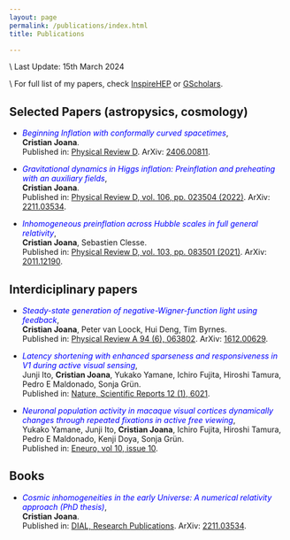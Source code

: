```yaml
---
layout: page
permalink: /publications/index.html
title: Publications

---
```


\\
Last Update: 15th March 2024

\\
For full list of my papers, check [InspireHEP](https://inspirehep.net/authors/2007073?ui-citation-summary=true) or [GScholars](https://scholar.google.com/citations?user=rvEBEAwAAAAJ&hl=en&oi=sra).

## Selected Papers (astropysics, cosmology)

- <span style="color:blue;">*Beginning Inflation with conformally curved spacetimes*</span>,<br>**Cristian Joana**. <br>Published in: [Physical Review D](https://journals.aps.org/prd/abstract/10.1103/PhysRevD.110.063534). ArXiv: [2406.00811](https://arxiv.org/abs/2406.00811).

- <span style="color:blue;">*Gravitational dynamics in Higgs inflation: Preinflation and preheating with an auxiliary fields*</span>,<br>**Cristian Joana**. <br>Published in: [Physical Review D, vol. 106, pp. 023504 (2022)](https://journals.aps.org/prd/pdf/10.1103/PhysRevD.106.023504). ArXiv: [2211.03534](https://arxiv.org/abs/2211.03534).

- <span style="color:blue;">*Inhomogeneous preinflation across Hubble scales in full general relativity*</span>,<br>**Cristian Joana**, Sebastien Clesse. <br>Published in: [Physical Review D, vol. 103, pp. 083501 (2021)](https://journals.aps.org/prd/pdf/10.1103/PhysRevD.103.083501). ArXiv: [2011.12190](https://arxiv.org/abs/2011.12190).


## Interdiciplinary papers

- <span style="color:blue;">*Steady-state generation of negative-Wigner-function light using feedback*</span>,<br>**Cristian Joana**, Peter van Loock, Hui Deng, Tim Byrnes. <br>Published in: [Physical Review A 94 (6), 063802](https://journals.aps.org/pra/abstract/10.1103/PhysRevA.94.063802). ArXiv: [1612.00629](https://arxiv.org/abs/1612.00629).

- <span style="color:blue;">*Latency shortening with enhanced sparseness and responsiveness in V1 during active visual sensing*</span>,<br>Junji Ito, **Cristian Joana**, Yukako Yamane, Ichiro Fujita, Hiroshi Tamura, Pedro E Maldonado, Sonja Grün. <br>Published in: [Nature, Scientific Reports 12 (1), 6021](https://www.nature.com/articles/s41598-022-09405-4).

- <span style="color:blue;">*Neuronal population activity in macaque visual cortices dynamically changes through repeated fixations in active free viewing*</span>,<br>Yukako Yamane, Junji Ito, **Cristian Joana**, Ichiro Fujita, Hiroshi Tamura, Pedro E Maldonado, Kenji Doya, Sonja Grün. <br>Published in: [Eneuro, vol 10, issue 10](https://www.eneuro.org/content/10/10/ENEURO.0086-23.2023.full).

## Books

- <span style="color:blue;">*Cosmic inhomogeneities in the early Universe: A numerical relativity approach (PhD thesis)*</span>,<br>**Cristian Joana**. <br>Published in: [DIAL, Research Publications](http://hdl.handle.net/2078.1/266172). ArXiv: [2211.03534](https://arxiv.org/abs/2211.03534).
